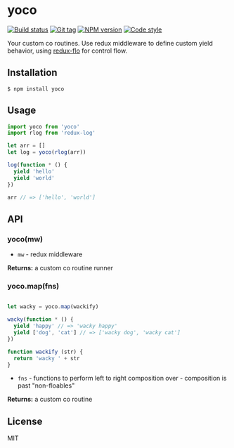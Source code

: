 
# yoco

[![Build status][travis-image]][travis-url]
[![Git tag][git-image]][git-url]
[![NPM version][npm-image]][npm-url]
[![Code style][standard-image]][standard-url]

Your custom co routines. Use redux middleware to define custom yield behavior, using [redux-flo](//github.com/redux-effects/redux-flo) for control flow.

## Installation

    $ npm install yoco

## Usage

```js
import yoco from 'yoco'
import rlog from 'redux-log'

let arr = []
let log = yoco(rlog(arr))

log(function * () {
  yield 'hello'
  yield 'world'
})

arr // => ['hello', 'world']

```

## API

### yoco(mw)

- `mw` - redux middleware

**Returns:** a custom co routine runner

### yoco.map(fns)

```js

let wacky = yoco.map(wackify)

wacky(function * () {
  yield 'happy' // => 'wacky happy'
  yield ['dog', 'cat'] // => ['wacky dog', 'wacky cat']
})

function wackify (str) {
  return 'wacky ' + str
}
```

- `fns` - functions to perform left to right composition over - composition is past "non-floables"

**Returns:** a custom co routine

## License

MIT

[travis-image]: https://img.shields.io/travis/floxjs/yoco.svg?style=flat-square
[travis-url]: https://travis-ci.org/floxjs/yoco
[git-image]: https://img.shields.io/github/tag/floxjs/yoco.svg?style=flat-square
[git-url]: https://github.com/floxjs/yoco
[standard-image]: https://img.shields.io/badge/code%20style-standard-brightgreen.svg?style=flat-square
[standard-url]: https://github.com/feross/standard
[npm-image]: https://img.shields.io/npm/v/yoco.svg?style=flat-square
[npm-url]: https://npmjs.org/package/yoco

